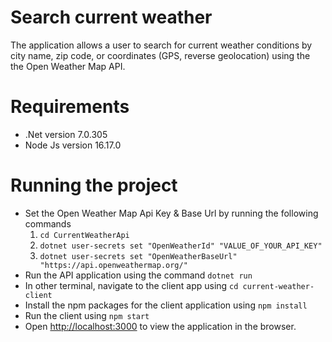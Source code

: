 # Search current weather
The application allows a user to search for current weather conditions by city name, zip code, or coordinates (GPS, reverse geolocation) using the the Open Weather Map API.

# Requirements
- .Net version 7.0.305
- Node Js version 16.17.0

# Running the project
- Set the Open Weather Map Api Key & Base Url by running the following commands
  1. `cd CurrentWeatherApi`
  2. `dotnet user-secrets set "OpenWeatherId" "VALUE_OF_YOUR_API_KEY"`
  3. `dotnet user-secrets set "OpenWeatherBaseUrl" "https://api.openweathermap.org/"`
- Run the API application using the command `dotnet run`
- In other terminal, navigate to the client app using `cd current-weather-client`
- Install the npm packages for the client application using `npm install`
- Run the client using `npm start`
- Open [http://localhost:3000](http://localhost:3000) to view the application in the browser.

